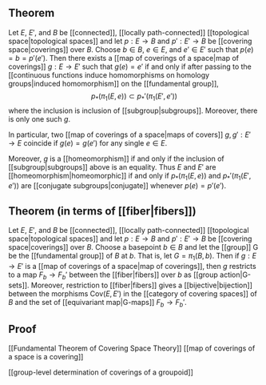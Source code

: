 ## Theorem
Let $E$, $E'$, and $B$ be [[connected]], [[locally path-connected]] [[topological space|topological spaces]] and let $p:E\to B$ and $p':E'\to B$ be [[covering space|coverings]] over $B$. Choose $b\in B$, $e\in E$, and $e'\in E'$ such that $p(e) = b = p'(e')$. Then there exists a [[map of coverings of a space|map of coverings]] $g:E\to E'$ such that $g(e)=e'$ if and only if after passing to the [[continuous functions induce homomorphisms on homology groups|induced homomorphism]] on the [[fundamental group]], $$p_*(\pi_1(E,e)) \subset p_*'(\pi_1(E',e'))$$ where the inclusion is inclusion of [[subgroup|subgroups]]. Moreover, there is only one such $g$. 

In particular, two [[map of coverings of a space|maps of covers]] $g,g':E'\to E$ coincide if $g(e)= g(e')$ for any single $e\in E$. 

Moreover, $g$ is a [[homeomorphism]] if and only if the inclusion of [[subgroup|subgroups]] above is an equality. Thus $E$ and $E'$ are [[homeomorphism|homeomorphic]] if and only if $p_*(\pi_1(E,e))$ and $p_*'(\pi_1(E',e'))$ are [[conjugate subgroups|conjugate]] whenever $p(e) = p'(e')$. 
## Theorem (in terms of [[fiber|fibers]])
Let $E$, $E'$, and $B$ be [[connected]], [[locally path-connected]] [[topological space|topological spaces]] and let $p:E\to B$ and $p':E'\to B$ be [[covering space|coverings]] over $B$. Choose a basepoint $b\in B$ and let the [[group]] G be the [[fundamental group]] of $B$ at $b$. That is, let  $G=\pi_1(B,b)$. Then if $g:E\to E'$ is a [[map of coverings of a space|map of coverings]], then $g$ restricts to a map $F_b\to F_b'$ between the [[fiber|fibers]] over $b$ as [[group action|G-sets]]. Moreover, restriction to [[fiber|fibers]] gives a [[bijective|bijection]] between the morphisms $\text{Cov}(E,E')$ in the [[category of covering spaces]] of $B$ and the set of [[equivariant map|G-maps]] $F_b\to F_b'$.
## Proof
[[Fundamental Theorem of Covering Space Theory]] [[map of coverings of a space is a covering]]

[[group-level determination of coverings of a groupoid]]